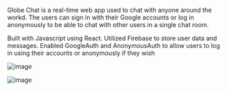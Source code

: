 Globe Chat is a real-time web app used to chat with anyone around the workd. The users can sign in with their Google accounts or log in anonymously to be able to chat with other users in a single chat room.

Built with Javascript using React.
Utilized Firebase to store user data and messages.
Enabled GoogleAuth and AnonymousAuth to allow users to log in using their accounts or anonymously if they wish

![image](https://user-images.githubusercontent.com/85001440/147839391-8b636fb9-d29d-4340-b9aa-397bafe3eb28.png)

![image](https://user-images.githubusercontent.com/85001440/147839417-fb06d5a3-86ff-4dd8-be1a-0c1beaf4c790.png)
